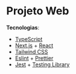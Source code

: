 # Projeto Web



**Tecnologias**:

- [TypeScript](https://www.typescriptlang.org/)
- [Next.js](https://nextjs.org/) + [React](https://reactjs.org/)
- [Tailwind CSS](https://tailwindcss.com/)
- [Eslint](https://eslint.org/) + [Prettier](https://prettier.io/)
- [Jest](https://jestjs.io/) + [Testing Library](https://testing-library.com/)

